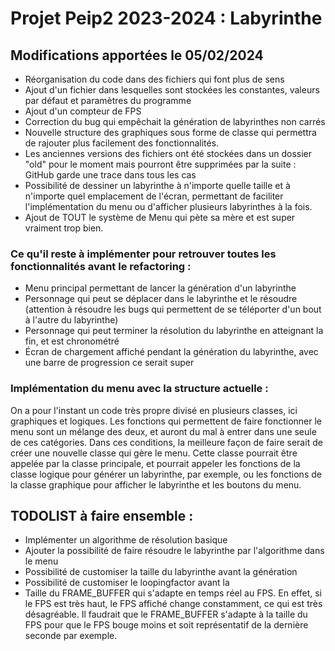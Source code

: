 # Projet Peip2 2023-2024 : Labyrinthe

## Modifications apportées le 05/02/2024
- Réorganisation du code dans des fichiers qui font plus de sens
- Ajout d'un fichier dans lesquelles sont stockées les constantes, valeurs par défaut et paramètres du programme
- Ajout d'un compteur de FPS
- Correction du bug qui empêchait la génération de labyrinthes non carrés
- Nouvelle structure des graphiques sous forme de classe qui permettra de rajouter plus facilement des fonctionnalités.
- Les anciennes versions des fichiers ont été stockées dans un dossier "old" pour le moment mais pourront être supprimées par la suite : GitHub garde une trace dans tous les cas
- Possibilité de dessiner un labyrinthe à n'importe quelle taille et à n'importe quel emplacement de l'écran, permettant de faciliter l'implémentation du menu ou d'afficher plusieurs labyrinthes à la fois.
- Ajout de TOUT le système de Menu qui pète sa mère et est super vraiment trop bien.

### Ce qu'il reste à implémenter pour retrouver toutes les fonctionnalités avant le refactoring :
- Menu principal permettant de lancer la génération d'un labyrinthe
- Personnage qui peut se déplacer dans le labyrinthe et le résoudre (attention à résoudre les bugs qui permettent de se téléporter d'un bout à l'autre du labyrinthe)
- Personnage qui peut terminer la résolution du labyrinthe en atteignant la fin, et est chronométré
- Écran de chargement affiché pendant la génération du labyrinthe, avec une barre de progression ce serait super

### Implémentation du menu avec la structure actuelle :

On a pour l'instant un code très propre divisé en plusieurs classes, ici graphiques et logiques.
Les fonctions qui permettent de faire fonctionner le menu sont un mélange des deux, et auront du mal à entrer dans une seule de ces catégories.
Dans ces conditions, la meilleure façon de faire serait de créer une nouvelle classe qui gère le menu. Cette classe pourrait être appelée par la classe principale, et pourrait appeler les fonctions de la classe logique pour générer un labyrinthe, par exemple, ou les fonctions de la classe graphique pour afficher le labyrinthe et les boutons du menu.



## TODOLIST à faire ensemble : 
- Implémenter un algorithme de résolution basique
- Ajouter la possibilité de faire résoudre le labyrinthe par l'algorithme dans le menu
- Possibilité de customiser la taille du labyrinthe avant la génération
- Possibilité de customiser le loopingfactor avant la 
- Taille du FRAME_BUFFER qui s'adapte en temps réel au FPS. En effet, si le FPS est très haut, le FPS affiché change constamment, ce qui est très désagréable. Il faudrait que le FRAME_BUFFER s'adapte à la taille du FPS pour que le FPS bouge moins et soit représentatif de la dernière seconde par exemple.





